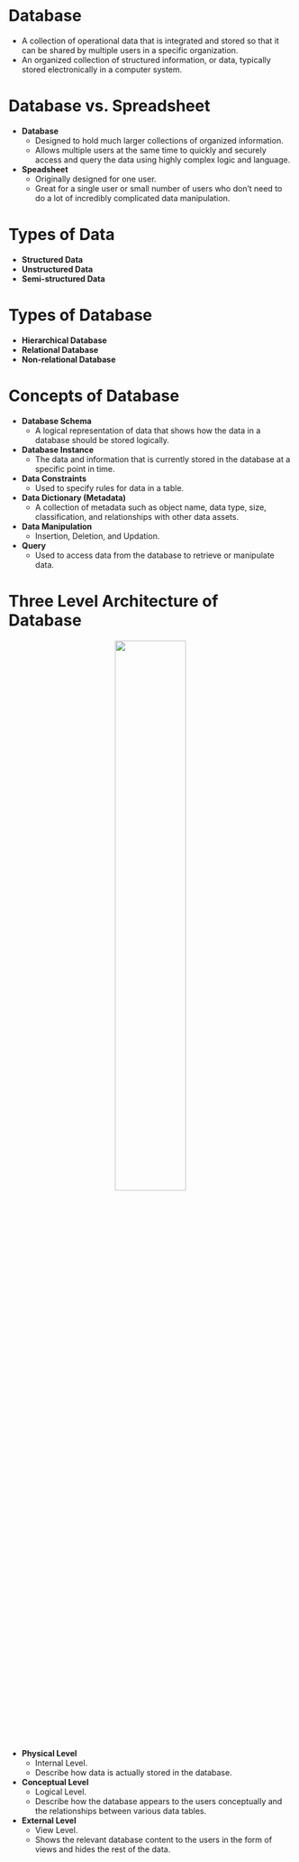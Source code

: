 # Database
- A collection of operational data that is integrated and stored so that it can be shared by multiple users in a specific organization.
- An organized collection of structured information, or data, typically stored electronically in a computer system.

# Database vs. Spreadsheet
- **Database**
    - Designed to hold much larger collections of organized information.
    - Allows multiple users at the same time to quickly and securely access and query the data using highly complex logic and language.
- **Speadsheet**
    - Originally designed for one user.
    - Great for a single user or small number of users who don’t need to do a lot of incredibly complicated data manipulation.
 
# Types of Data
- **Structured Data**
- **Unstructured Data**
- **Semi-structured Data**

# Types of Database
- **Hierarchical Database**
- **Relational Database**
- **Non-relational Database**

# Concepts of Database
- **Database Schema**
    - A logical representation of data that shows how the data in a database should be stored logically. 
- **Database Instance**
    - The data and information that is currently stored in the database at a specific point in time.
- **Data Constraints**
    - Used to specify rules for data in a table.
- **Data Dictionary (Metadata)**
    - A collection of metadata such as object name, data type, size, classification, and relationships with other data assets.
- **Data Manipulation**
    - Insertion, Deletion, and Updation.
- **Query**
    - Used to access data from the database to retrieve or manipulate data.
 
# Three Level Architecture of Database
<div align="center">
  <img src="https://github.com/TIBBOH17/Database/assets/121493257/1c016bdc-ee33-439f-bcc2-caef2498caf9" width="50%">
</div>

- **Physical Level**
    - Internal Level.
    - Describe how data is actually stored in the database.
- **Conceptual Level**
    - Logical Level.
    - Describe how the database appears to the users conceptually and the relationships between various data tables.
- **External Level**
    - View Level.
    - Shows the relevant database content to the users in the form of views and hides the rest of the data.
